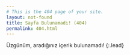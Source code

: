 ```yaml
---
# This is the 404 page of your site.
layout: not-found
title: Sayfa Bulunamadı! (404)
permalink: 404.html
---
```


Üzgünüm, aradığınız içerik bulunamadı!
{:.lead}
